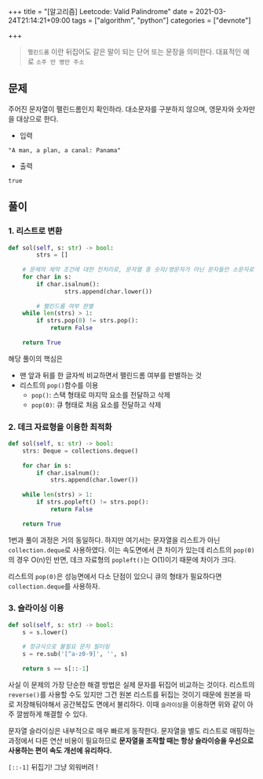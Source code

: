 +++
title = "[알고리즘] Leetcode: Valid Palindrome"
date = 2021-03-24T21:14:21+09:00
tags = ["algorithm", "python"]
categories = ["devnote"]

+++

> `팰린드롬` 이란 뒤집어도 같은 말이 되는 단어 또는 문장을 의미한다. 대표적인 예로 `소주 만 병만 주소` 

## 문제

주어진 문자열이 팰린드롬인지 확인하라. 대소문자를 구분하지 않으며, 영문자와 숫자만을 대상으로 한다.

- 입력

```
"A man, a plan, a canal: Panama"
```

- 출력

```
true
```

## 풀이

### 1. 리스트로 변환

```python
def sol(self, s: str) -> bool:
		strs = []
    
    # 문제의 제약 조건에 대한 전처리로, 문자열 중 숫자/영문자가 아닌 문자들만 소문자로 변환하여 리스트에 저장
    for char in s:
      	if char.isalnum():
        		strs.append(char.lower())
    
		# 팰린드롬 여부 판별
    while len(strs) > 1:
      	if strs.pop(0) != strs.pop():
          	return False
    
    return True
```

해당 풀이의 핵심은 

- 맨 앞과 뒤를 한 글자씩 비교하면서 팰린드롬 여부를 판별하는 것
- 리스트의 `pop()`함수를 이용
  - `pop()`: 스택 형태로 마지막 요소를 전달하고 삭제
  - `pop(0)`: 큐 형태로 처음 요소를 전달하고 삭제

### 2. 데크 자료형을 이용한 최적화

```python
def sol(self, s: str) -> bool:
  	strs: Deque = collections.deque()
      
    for char in s:
      	if char.isalnum():
          	strs.append(char.lower())
            
    while len(strs) > 1:
      	if strs.popleft() != strs.pop():
          	return False
          
    return True
```

1번과 풀이 과정은 거의 동일하다. 하지만 여기서는 문자열을 리스트가 아닌 `collection.deque`로 사용하였다. 이는 속도면에서 큰 차이가 있는데 리스트의 `pop(0)`의 경우 O(n)인 반면, 데크 자료형의 `popleft()`는 O(1)이기 때문에 차이가 크다. 

리스트의 `pop(0)`은 성능면에서 다소 단점이 있으니 큐의 형태가 필요하다면 `collection.deque`를 사용하자.

### 3. 슬라이싱 이용

```python
def sol(self, s: str) -> bool:
  	s = s.lower()
    
    # 정규식으로 불필요 문자 필터링
    s = re.sub('[^a-z0-9]', '', s)
    
    return s == s[::-1]
```

사실 이 문제의 가장 단순한 해결 방법은 실제 문자를 뒤집어 비교하는 것이다. 리스트의 `reverse()`를 사용할 수도 있지만 그건 원본 리스트를 뒤집는 것이기 때문에 원본을 따로 저장해둬야해서 공간복잡도 면에서 불리하다. 이때 `슬라이싱`을 이용하면 위와 같이 아주 깔쌈하게 해결할 수 있다.

문자열 슬라이싱은 내부적으로 매우 빠르게 동작한다. 문자열을 별도 리스트로 매핑하는 과정에서 다른 연산 비용이 필요하므로 **문자열을 조작할 때는 항상 슬라이승을 우선으로 사용하는 편이 속도 개선에 유리하다.**

`[::-1]` 뒤집기! 그냥 외워버려 !